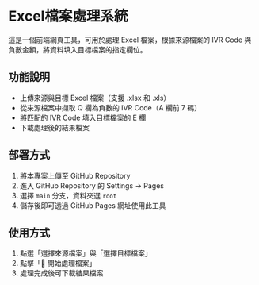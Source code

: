 # Excel檔案處理系統

這是一個前端網頁工具，可用於處理 Excel 檔案，根據來源檔案的 IVR Code 與負數金額，將資料填入目標檔案的指定欄位。

## 功能說明

- 上傳來源與目標 Excel 檔案（支援 .xlsx 和 .xls）
- 從來源檔案中擷取 Q 欄為負數的 IVR Code（A 欄前 7 碼）
- 將匹配的 IVR Code 填入目標檔案的 E 欄
- 下載處理後的結果檔案

## 部署方式

1. 將本專案上傳至 GitHub Repository
2. 進入 GitHub Repository 的 Settings → Pages
3. 選擇 `main` 分支，資料夾選 `root`
4. 儲存後即可透過 GitHub Pages 網址使用此工具

## 使用方式

1. 點選「選擇來源檔案」與「選擇目標檔案」
2. 點擊「🚀 開始處理檔案」
3. 處理完成後可下載結果檔案
